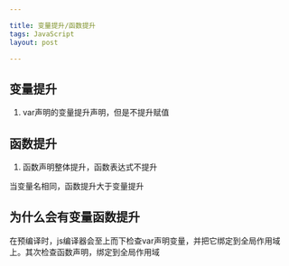 ```yaml
---

title: 变量提升/函数提升
tags: JavaScript
layout: post

---
```


## 变量提升

1. var声明的变量提升声明，但是不提升赋值

## 函数提升

1. 函数声明整体提升，函数表达式不提升

当变量名相同，函数提升大于变量提升

## 为什么会有变量函数提升

在预编译时，js编译器会至上而下检查var声明变量，并把它绑定到全局作用域上。其次检查函数声明，绑定到全局作用域

